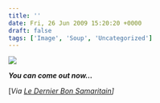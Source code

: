 ```yaml
---
title: ''
date: Fri, 26 Jun 2009 15:20:20 +0000
draft: false
tags: ['Image', 'Soup', 'Uncategorized']
---
```


![](https://madd0.files.wordpress.com/2009/06/rcxxgaq0np6lh0y8h7ewee2ho1_400.jpg)

**_You can come out now…_**

\[_Via [Le Dernier Bon Samaritain](http://www.le-dernier-bon-samaritain.fr)\]_